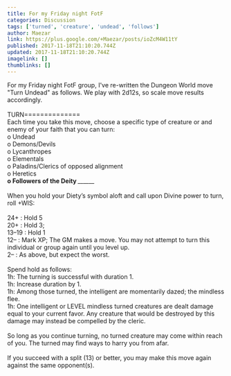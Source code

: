 ```yaml
---
title: For my Friday night FotF
categories: Discussion
tags: ['turned', 'creature', 'undead', 'follows']
author: Maezar
link: https://plus.google.com/+Maezar/posts/ioZcM4W11tY
published: 2017-11-18T21:10:20.744Z
updated: 2017-11-18T21:10:20.744Z
imagelink: []
thumblinks: []
---
```


For my Friday night FotF group, I&#39;ve re-written the Dungeon World move &quot;Turn Undead&quot; as follows. We play with 2d12s, so scale move results accordingly.<br /><br />TURN==============<br />Each time you take this move, choose a specific type of creature or and enemy of your faith that you can turn: <br />o Undead<br />o Demons/Devils<br />o Lycanthropes<br />o Elementals<br />o Paladins/Clerics of opposed alignment<br />o Heretics <i>____________</i><br />o Followers of the Deity <i>__________________</i><br /><br />When you hold your Diety’s symbol aloft and call upon Divine power to turn, roll +WIS: <br /><br />24+ : Hold 5<br />20+ : Hold 3;  <br />13–19 : Hold 1<br />12– : Mark XP; The GM makes a move. You may not attempt to turn this individual or group again until you level up.<br />2– : As above, but expect the worst.<br /><br />Spend hold as follows:<br />1h:	The turning is successful with duration 1.<br />1h:	Increase duration by 1.<br />1h:	Among those turned, the intelligent are momentarily dazed; the mindless flee.<br />1h:	One intelligent or LEVEL mindless turned creatures are dealt damage equal to your current favor. Any creature that would be destroyed by this damage may instead be compelled by the cleric.<br /><br />So long as you continue turning,  no turned creature may come within reach of you. The turned may find ways to harry you from afar.<br /><br />If you succeed with a split (13) or better, you may make this move again against the same opponent(s).